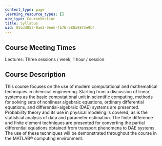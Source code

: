 ```yaml
---
content_type: page
learning_resource_types: []
ocw_type: CourseSection
title: Syllabus
uid: 85bdd852-9ae3-9ee6-fb76-580a9875e9b4
---
```


Course Meeting Times
--------------------

Lectures: Three sessions / week, 1 hour / session

Course Description
------------------

This course focuses on the use of modern computational and mathematical techniques in chemical engineering. Starting from a discussion of linear systems as the basic computational unit in scientific computing, methods for solving sets of nonlinear algebraic equations, ordinary differential equations, and differential-algebraic (DAE) systems are presented. Probability theory and its use in physical modeling is covered, as is the statistical analysis of data and parameter estimation. The finite difference and finite element techniques are presented for converting the partial differential equations obtained from transport phenomena to DAE systems. The use of these techniques will be demonstrated throughout the course in the MATLAB® computing environment.